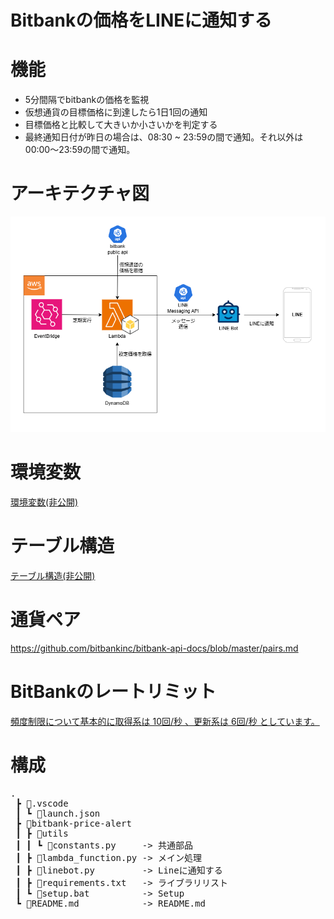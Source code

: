 # Bitbankの価格をLINEに通知する

# 機能
- 5分間隔でbitbankの価格を監視
- 仮想通貨の目標価格に到達したら1日1回の通知
- 目標価格と比較して大きいか小さいかを判定する
- 最終通知日付が昨日の場合は、08:30 ~ 23:59の間で通知。それ以外は00:00～23:59の間で通知。

# アーキテクチャ図
![アーキテクチャ図](./bitbank-price-alert.png)


# 環境変数
[環境変数(非公開)](./SECRET.md)

# テーブル構造
[テーブル構造(非公開)](./SECRET.md)

# 通貨ペア
https://github.com/bitbankinc/bitbank-api-docs/blob/master/pairs.md

# BitBankのレートリミット

[頻度制限について基本的に取得系は 10回/秒 、更新系は 6回/秒 としています。](https://github.com/bitbankinc/bitbank-api-docs/blob/master/rest-api_JP.md#%E3%83%AC%E3%83%BC%E3%83%88%E3%83%AA%E3%83%9F%E3%83%83%E3%83%88:~:text=%24ACCESS_SIGNATURE%0A8ef83c2b991765b18c95aade7678471747c06890a23a453c76238345b5c86fb8-,%E3%83%AC%E3%83%BC%E3%83%88%E3%83%AA%E3%83%9F%E3%83%83%E3%83%88,-%E3%83%A6%E3%83%BC%E3%82%B6%E3%81%94%E3%81%A8%E3%80%81%E6%9B%B4%E6%96%B0)

# 構成

<pre>
.
 ┣ 📂.vscode
 ┃ ┗ 📜launch.json
 ┣ 📂bitbank-price-alert
 ┃ ┣ 📂utils
 ┃ ┃ ┗ 📜constants.py     -> 共通部品
 ┃ ┣ 📜lambda_function.py -> メイン処理
 ┃ ┣ 📜linebot.py         -> Lineに通知する
 ┃ ┣ 📜requirements.txt   -> ライブラリリスト
 ┃ ┗ 📜setup.bat          -> Setup
 ┗ 📜README.md            -> README.md
</pre>
